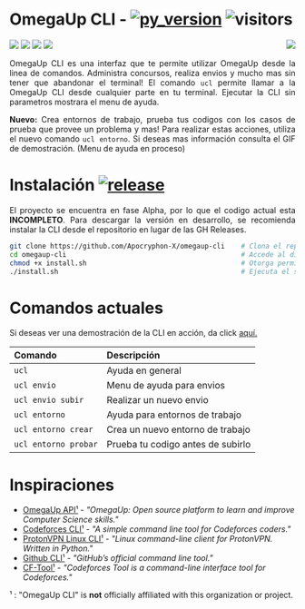 OmegaUp CLI - [![py_version](https://img.shields.io/badge/Python-%E2%89%A5%203.7-blue.svg?style=flat-square&logo=python&logoColor=ffffff)](https://www.python.org/downloads/) ![visitors](https://visitor-badge.glitch.me/badge?page_id=OmegaUp-CLI)
=============


<img align="right" src="https://user-images.githubusercontent.com/40130428/112218277-276c9380-8be9-11eb-8d63-1bbf6d9edfa3.png">

<p align="left">
  <img src="https://img.shields.io/badge/Envios-En%20curso-yellow.svg?style=flat-square">
  <img src="https://img.shields.io/badge/Problemas-En%20curso-yellow.svg?style=flat-square">
  <img src="https://img.shields.io/badge/Cursos-Pendiente-red.svg?style=flat-square">
  <img src="https://img.shields.io/badge/Concursos-Pendiente-red.svg?style=flat-square">
</p>

<p align="justify">
OmegaUp CLI es una interfaz que te permite utilizar OmegaUp desde la linea de comandos. Administra concursos, realiza envios y mucho mas sin tener que abandonar el terminal! El comando <code>ucl</code> permite llamar a la OmegaUp CLI desde cualquier parte en tu terminal. Ejecutar la CLI sin parametros mostrara el menu de ayuda.
</p>

<p align="justify">
  <b>Nuevo:</b> Crea entornos de trabajo, prueba tus codigos con los casos de prueba que provee un problema y mas! Para realizar estas acciones, utiliza el nuevo comando <code>ucl entorno</code>. Si deseas mas información consulta el GIF de demostración. (Menu de ayuda en proceso)
</p>

# Instalación [![release](https://img.shields.io/github/v/release/Apocryphon-X/omegaup-cli?include_prereleases&label=Release&logo=github&style=flat-square)](https://github.com/Apocryphon-X/omegaup-cli/releases)


<p align="justify">
El proyecto se encuentra en fase Alpha, por lo que el codigo actual esta <b>INCOMPLETO</b>. Para descargar la versión en desarrollo, se recomienda instalar la CLI desde el repositorio en lugar de las GH Releases.
</p>

```bash
git clone https://github.com/Apocryphon-X/omegaup-cli    # Clona el repositorio.
cd omegaup-cli                                           # Accede al directorio.
chmod +x install.sh                                      # Otorga permisos de ejecución.
./install.sh                                             # Ejecuta el script de instalación.
```

# Comandos actuales

Si deseas ver una demostración de la CLI en acción, da click [aquí.](https://user-images.githubusercontent.com/40130428/112234477-3a3f9200-8c02-11eb-9086-fb65345f11f6.gif)

|       Comando       |                Descripción             |
|:--------------------|:---------------------------------------|
|        `ucl`        |           Ayuda en general             |
|   `ucl envio`       |       Menu de ayuda para envios        |
|  `ucl envio subir`  |        Realizar un nuevo envio         |
|    `ucl entorno`    |     Ayuda para entornos de trabajo     |
| `ucl entorno crear` |    Crea un nuevo entorno de trabajo    |
| `ucl entorno probar`|   Prueba tu codigo antes de subirlo    |


# Inspiraciones

- [OmegaUp API¹][1] - *"OmegaUp: Open source platform to learn and improve Computer Science skills."*
- [Codeforces CLI¹][2] - *"A simple command line tool for Codeforces coders."*
- [ProtonVPN Linux CLI¹][3] - *"Linux command-line client for ProtonVPN. Written in Python."*
- [Github CLI¹][4] - *"GitHub’s official command line tool."*
- [CF-Tool¹][5] - *"Codeforces Tool is a command-line interface tool for Codeforces."*

¹ : "OmegaUp CLI" is **not** officially affiliated with this organization or project.

[1]: https://github.com/omegaup/omegaup/blob/master/frontend/server/src/Controllers/README.md
[2]: https://github.com/ahmed-dinar/codeforces-cli
[3]: https://github.com/ProtonVPN/linux-cli
[4]: https://github.com/cli/cli
[5]: https://github.com/xalanq/cf-tool
[6]: https://user-images.githubusercontent.com/40130428/112232970-26def780-8bff-11eb-9fd8-579dea4c26c8.gif


<!-- Unused
![Commits per month](https://img.shields.io/github/commit-activity/y/Apocryphon-X/omegaup-cli?label=Commit%20Activity&logo=GitHub&style=flat-square)
<h1 align="center">OmegaUp CLI - <img src="https://img.shields.io/badge/Python-%E2%89%A5%203.7-blue.svg?style=flat-square&logo=python&logoColor=ffffff"></h1>
<table align="right">
  <tr>
    <th><b>:zap: Demostración (Ubuntu 20.04 - WSL 1)</b></th>
  </td>
  <tr>
    <td><img src="https://user-images.githubusercontent.com/40130428/112084456-70233e80-8b4e-11eb-8ebb-04cc088f998d.gif"></th>
  </tr>
</table>
<img align="right" src="https://user-images.githubusercontent.com/40130428/112084456-70233e80-8b4e-11eb-8ebb-04cc088f998d.gif">
<p align="justify">
  <img src="https://user-images.githubusercontent.com/40130428/112088737-f7c07b80-8b55-11eb-95a4-bafd26d21771.png">
  <a href="https://www.python.org/downloads/">
    <img src="https://img.shields.io/badge/Python-%E2%89%A5%203.7-blue.svg?style=flat-square&logo=python&logoColor=ffffff">
  </a>
</p>
<table align="center">
  <tr>
    <th><b>:zap: Demostración (Ubuntu 20.04 - WSL 1)</b></th>
  </td>
  <tr>
    <td><img src="https://user-images.githubusercontent.com/40130428/112093910-db294100-8b5f-11eb-9643-7a51b0846964.gif"></th>
  </tr>
</table>
<p align="justify">
Actualmente la CLI solo a sido probada en Ubuntu 20.04 - WSL 1.
</p>
<img align="left" src="https://user-images.githubusercontent.com/40130428/112227576-80dabf80-8bf5-11eb-824a-744cf3910853.gif">
<table align="right">
  <tr>
    <th><b>:zap: Demostración (Ubuntu 20.04 - WSL 1)</b></th>
  </tr>
  <tr>
    <td><img align="center" src="https://user-images.githubusercontent.com/40130428/112232970-26def780-8bff-11eb-9fd8-579dea4c26c8.gif"></td>
  </tr>
</table>
-->
